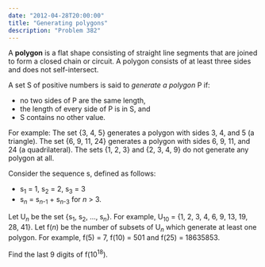 ```yaml
---
date: "2012-04-28T20:00:00"
title: "Generating polygons"
description: "Problem 382"
---
```


<p>
A <b>polygon</b> is a flat shape consisting of straight line segments that are joined to form a closed chain or circuit. A polygon consists of at least three sides and does not self-intersect.
</p>
<p>
A set S of positive numbers is said to <i>generate a polygon</i> P if:</p><ul><li> no two sides of P are the same length,
</li><li> the length of every side of P is in S, and
</li><li> S contains no other value.
</li></ul><p>
For example:
The set {3, 4, 5} generates a polygon with sides 3, 4, and 5 (a triangle).
The set {6, 9, 11, 24} generates a polygon with sides 6, 9, 11, and 24 (a quadrilateral).
The sets {1, 2, 3} and {2, 3, 4, 9} do not generate any polygon at all.</p>
<p>
Consider the sequence s, defined as follows:</p><ul><li>s<sub>1</sub> = 1, s<sub>2</sub> = 2, s<sub>3</sub> = 3
</li><li>s<sub><var>n</var></sub> = s<sub><var>n</var>-1</sub> + s<sub><var>n</var>-3</sub> for <var>n</var> &gt; 3.
</li></ul><p>
Let U<sub><var>n</var></sub> be the set {s<sub>1</sub>, s<sub>2</sub>, ..., s<sub><var>n</var></sub>}. For example, U<sub>10</sub> = {1, 2, 3, 4, 6, 9, 13, 19, 28, 41}.
Let f(<var>n</var>) be the number of subsets of U<sub><var>n</var></sub> which generate at least one polygon.
For example, f(5) = 7, f(10) = 501 and f(25) = 18635853.
</p>
<p>
Find the last 9 digits of f(10<sup>18</sup>).
</p>

